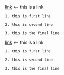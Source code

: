 [link] <-- this is a link

    1. this is first line
    
    2. this is second line

    3. this is the final line

[link] <-- this is a link

    1. this is first line

    2. this is second line
    
    3. this is the final line

[link]: http://www.google.com